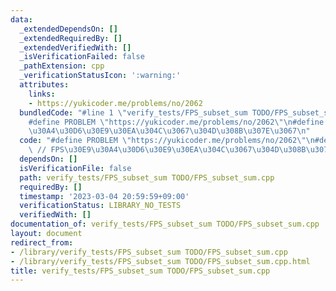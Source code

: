 ```yaml
---
data:
  _extendedDependsOn: []
  _extendedRequiredBy: []
  _extendedVerifiedWith: []
  _isVerificationFailed: false
  _pathExtension: cpp
  _verificationStatusIcon: ':warning:'
  attributes:
    links:
    - https://yukicoder.me/problems/no/2062
  bundledCode: "#line 1 \"verify_tests/FPS_subset_sum TODO/FPS_subset_sum.cpp\"\n\
    #define PROBLEM \"https://yukicoder.me/problems/no/2062\"\n#define IGNORE // FPS\u30E9\
    \u30A4\u30D6\u30E9\u30EA\u304C\u3067\u304D\u308B\u307E\u3067\n"
  code: "#define PROBLEM \"https://yukicoder.me/problems/no/2062\"\n#define IGNORE\
    \ // FPS\u30E9\u30A4\u30D6\u30E9\u30EA\u304C\u3067\u304D\u308B\u307E\u3067"
  dependsOn: []
  isVerificationFile: false
  path: verify_tests/FPS_subset_sum TODO/FPS_subset_sum.cpp
  requiredBy: []
  timestamp: '2023-03-04 20:59:59+09:00'
  verificationStatus: LIBRARY_NO_TESTS
  verifiedWith: []
documentation_of: verify_tests/FPS_subset_sum TODO/FPS_subset_sum.cpp
layout: document
redirect_from:
- /library/verify_tests/FPS_subset_sum TODO/FPS_subset_sum.cpp
- /library/verify_tests/FPS_subset_sum TODO/FPS_subset_sum.cpp.html
title: verify_tests/FPS_subset_sum TODO/FPS_subset_sum.cpp
---
```

